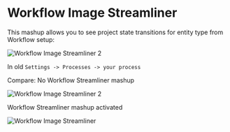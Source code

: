 Workflow Image Streamliner
==================

This mashup allows you to see project state transitions for entity type from Workflow setup:

![Workflow Image Streamliner 2](https://github.com/TargetProcess/TP3MashupLibrary/raw/master/Workflow%20Image%20Streamliner/WorkflowImageStreamlinerTP3.png)

In old ```Settings -> Processes -> your process```

Compare: No Workflow Streamliner mashup

![Workflow Image Streamliner 2](https://github.com/TargetProcess/TP3MashupLibrary/raw/master/Workflow%20Image%20Streamliner/WorkflowImageStreamliner2.png)


Workflow Streamliner mashup activated

![Workflow Image Streamliner](https://github.com/TargetProcess/TP3MashupLibrary/raw/master/Workflow%20Image%20Streamliner/WorkflowImageStreamliner.png)
